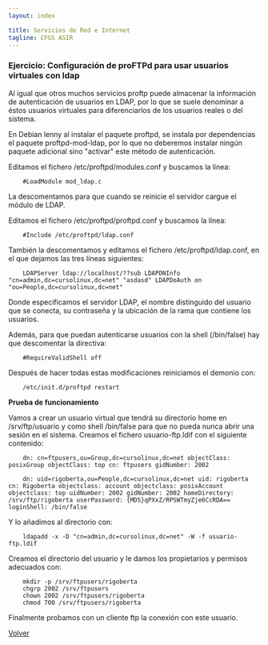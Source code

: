 ```yaml
---
layout: index

title: Servicios de Red e Internet
tagline: CFGS ASIR
---
```

### Ejercicio:  Configuración de proFTPd para usar usuarios virtuales con ldap

Al igual que otros muchos servicios proftp puede almacenar la información de autenticación de usuarios en LDAP, por lo que se suele denominar a éstos usuarios virtuales para diferenciarlos de los usuarios reales o del sistema.

En Debian lenny al instalar el paquete proftpd, se instala por dependencias el paquete proftpd-mod-ldap, por lo que no deberemos instalar ningún paquete adicional sino "activar" este método de autenticación.

Editamos el fichero /etc/proftpd/modules.conf y buscamos la línea:

        #LoadModule mod_ldap.c

La descomentamos para que cuando se reinicie el servidor cargue el módulo de LDAP.

Editamos el fichero /etc/proftpd/proftpd.conf y buscamos la línea:

        #Include /etc/proftpd/ldap.conf

También la descomentamos y editamos el fichero /etc/proftpd/ldap.conf, en el que dejamos las tres líneas siguientes:

        LDAPServer ldap://localhost/??sub LDAPDNInfo "cn=admin,dc=cursolinux,dc=net" "asdasd" LDAPDoAuth on "ou=People,dc=cursolinux,dc=net"

Donde especificamos el servidor LDAP, el nombre distinguido del usuario que se conecta, su contraseña y la ubicación de la rama que contiene los usuarios.

Además, para que puedan autenticarse usuarios con la shell (/bin/false) hay que descomentar la directiva:

        #RequireValidShell off 

Después de hacer todas estas modificaciones reiniciamos el demonio con:

        /etc/init.d/proftpd restart 

**Prueba de funcionamiento**

Vamos a crear un usuario virtual que tendrá su directorio home en /srv/ftp/usuario y como shell /bin/false para que no pueda nunca abrir una sesión en el sistema. Creamos el fichero usuario-ftp.ldif con el siguiente contenido:

        dn: cn=ftpusers,ou=Group,dc=cursolinux,dc=net objectClass: posixGroup objectClass: top cn: ftpusers gidNumber: 2002

        dn: uid=rigoberta,ou=People,dc=cursolinux,dc=net uid: rigoberta cn: Rigoberta objectclass: account objectclass: posixAccount objectclass: top uidNumber: 2002 gidNumber: 2002 homeDirectory: /srv/ftp/rigoberta userPassword: {MD5}qPXxZ/RPSWTmyZje6CcRDA== loginShell: /bin/false

Y lo añadimos al directorio con:

        ldapadd -x -D "cn=admin,dc=cursolinux,dc=net" -W -f usuario-ftp.ldif

Creamos el directorio del usuario y le damos los propietarios y permisos adecuados con:

        mkdir -p /srv/ftpusers/rigoberta 
        chgrp 2002 /srv/ftpusers 
        chown 2002 /srv/ftpusers/rigoberta 
        chmod 700 /srv/ftpusers/rigoberta

Finalmente probamos con un cliente ftp la conexión con este usuario.

[Volver](index)
